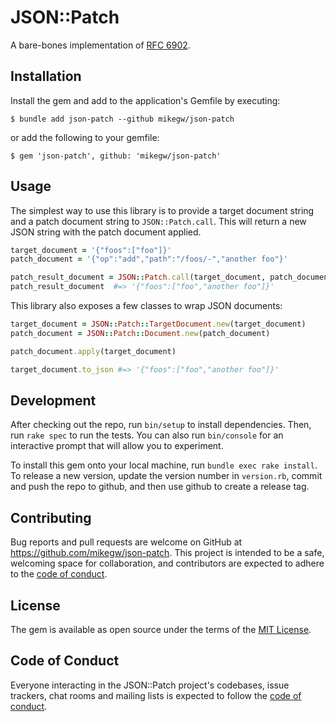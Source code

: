# JSON::Patch

A bare-bones implementation of [RFC 6902](https://datatracker.ietf.org/doc/html/rfc6902).

## Installation

Install the gem and add to the application's Gemfile by executing:

    $ bundle add json-patch --github mikegw/json-patch

or add the following to your gemfile:

    $ gem 'json-patch', github: 'mikegw/json-patch'

## Usage
The simplest way to use this library is to provide a target document string and a patch document string to `JSON::Patch.call`.
This will return a new JSON string with the patch document applied.

```ruby
target_document = '{"foos":["foo"]}'
patch_document = '{"op":"add","path":"/foos/-","another foo"}'

patch_result_document = JSON::Patch.call(target_document, patch_document)
patch_result_document  #=> '{"foos":["foo","another foo"]}'
```

This library also exposes a few classes to wrap JSON documents:

```ruby
target_document = JSON::Patch::TargetDocument.new(target_document)
patch_document = JSON::Patch::Document.new(patch_document)

patch_document.apply(target_document)

target_document.to_json #=> '{"foos":["foo","another foo"]}'
```

## Development

After checking out the repo, run `bin/setup` to install dependencies. Then, run `rake spec` to run the tests. You can also run `bin/console` for an interactive prompt that will allow you to experiment.

To install this gem onto your local machine, run `bundle exec rake install`. To release a new version, update the version number in `version.rb`, commit and push the repo to github, and then use github to create a release tag.

## Contributing

Bug reports and pull requests are welcome on GitHub at https://github.com/mikegw/json-patch. This project is intended to be a safe, welcoming space for collaboration, and contributors are expected to adhere to the [code of conduct](https://github.com/[USERNAME]/json-patch/blob/main/CODE_OF_CONDUCT.md).

## License

The gem is available as open source under the terms of the [MIT License](https://opensource.org/licenses/MIT).

## Code of Conduct

Everyone interacting in the JSON::Patch project's codebases, issue trackers, chat rooms and mailing lists is expected to follow the [code of conduct](https://github.com/[USERNAME]/json-patch/blob/main/CODE_OF_CONDUCT.md).
